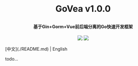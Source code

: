 <h1 align="center" style="margin: 30px 0 30px; font-weight: bold;">GoVea v1.0.0</h1>
<h4 align="center">基于Gin+Gorm+Vue前后端分离的Go快速开发框架</h4>
<p align="center">
	<a href="https://github.com/aguoxing/go-vea"><img src="https://img.shields.io/badge/GoEva-v1.0.0-brightgreen.svg"></a>
	<a href="https://github.com/aguoxing/go-vea/blob/main/LICENSE"><img src="https://img.shields.io/github/license/mashape/apistatus.svg"></a>
</p>
[中文](./README.md) | English

todo...

